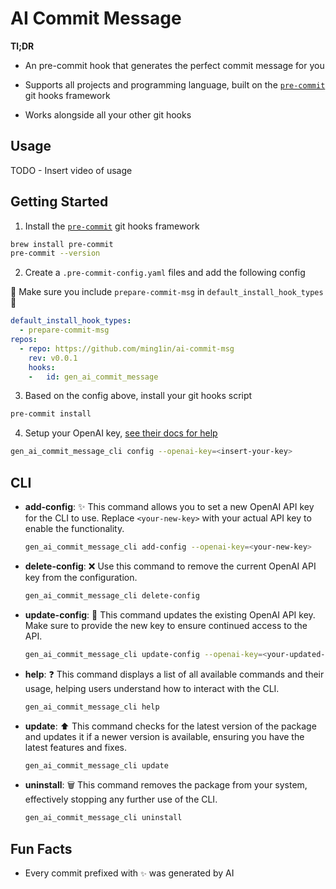 # AI Commit Message

**Tl;DR**

- An pre-commit hook that generates the perfect commit message for you

- Supports all projects and programming language, built on the [`pre-commit`](https://pre-commit.com/) git hooks framework

- Works alongside all your other git hooks

## Usage

TODO - Insert video of usage

## Getting Started

1. Install the [`pre-commit`](https://pre-commit.com/) git hooks framework

```bash
brew install pre-commit
pre-commit --version 
```

2. Create a `.pre-commit-config.yaml` files and add the following config

🚨 Make sure you include `prepare-commit-msg` in `default_install_hook_types`🚨

```yaml
default_install_hook_types: 
  - prepare-commit-msg
repos:
  - repo: https://github.com/ming1in/ai-commit-msg
    rev: v0.0.1
    hooks:
    -   id: gen_ai_commit_message
```

3. Based on the config above, install your git hooks script

```bash
pre-commit install
```

4. Setup your OpenAI key, [see their docs for help](https://platform.openai.com/docs/quickstart)

```bash
gen_ai_commit_message_cli config --openai-key=<insert-your-key>
```

## CLI

- **add-config**: ✨
  This command allows you to set a new OpenAI API key for the CLI to use. Replace `<your-new-key>` with your actual API key to enable the functionality.

  ```bash
  gen_ai_commit_message_cli add-config --openai-key=<your-new-key>
  ```

- **delete-config**: ❌
  Use this command to remove the current OpenAI API key from the configuration.

  ```bash
  gen_ai_commit_message_cli delete-config
  ```

- **update-config**: 🔄
  This command updates the existing OpenAI API key. Make sure to provide the new key to ensure continued access to the API.

  ```bash
  gen_ai_commit_message_cli update-config --openai-key=<your-updated-key>
  ```

- **help**: ❓
  This command displays a list of all available commands and their usage, helping users understand how to interact with the CLI.

  ```bash
  gen_ai_commit_message_cli help
  ```

- **update**: ⬆️
  This command checks for the latest version of the package and updates it if a newer version is available, ensuring you have the latest features and fixes.

  ```bash
  gen_ai_commit_message_cli update
  ```

- **uninstall**: 🗑️
  This command removes the package from your system, effectively stopping any further use of the CLI.

  ```bash
  gen_ai_commit_message_cli uninstall
  ```

## Fun Facts

- Every commit prefixed with `✨` was generated by AI
